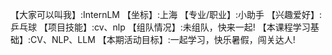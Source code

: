 【大家可以叫我】:InternLM
【坐标】:上海
【专业/职业】:小助手
【兴趣爱好】: 乒乓球
【项目技能】:cv、nlp
【组队情况】:未组队，快来一起!
【本课程学习基础】:CV、NLP、LLM
【本期活动目标】:一起学习，快乐暑假，闯关达人!